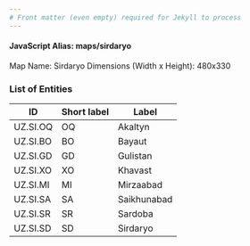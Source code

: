 ```yaml
---
# Front matter (even empty) required for Jekyll to process
---
```


#### JavaScript Alias: maps/sirdaryo

Map Name: Sirdaryo
Dimensions (Width x Height): 480x330







### List of Entities

ID | Short label | Label
---|---|---|
UZ.SI.OQ|OQ|Akaltyn
UZ.SI.BO|BO|Bayaut
UZ.SI.GD|GD|Gulistan
UZ.SI.XO|XO|Khavast
UZ.SI.MI|MI|Mirzaabad
UZ.SI.SA|SA|Saikhunabad
UZ.SI.SR|SR|Sardoba
UZ.SI.SD|SD|Sirdaryo